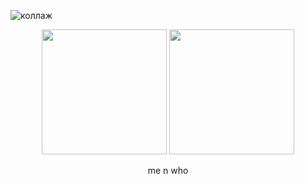 ![коллаж](https://github.com/user-attachments/assets/08478ad1-0236-4f64-a57a-f6865d433efe)
<p align="center">
  <img src="https://media1.tenor.com/m/CatCfXchN4QAAAAd/rody-rody-deadplate.gif" width="200" height="200" />
  <img src="https://media1.tenor.com/m/AoXtJQI_-sEAAAAC/vince-vincent.gif" width="200" height="200" />
</p>
<p align="center">
 me n who
</p>



